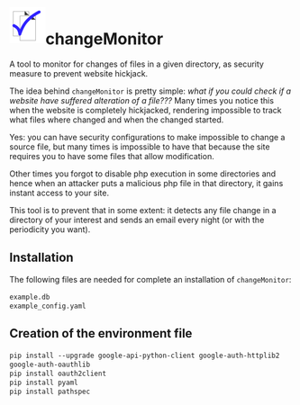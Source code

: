 <img align="left" src="img/icon-64.png">

# changeMonitor

A tool to monitor for changes of files in a given directory, 
as security measure to prevent website hickjack. 

The idea behind ```changeMonitor``` is pretty simple: *what if 
you could check if a website have suffered alteration of a 
file???* Many times you notice this when the website is 
completely hickjacked, rendering impossible to track what files
where changed and when the changed started. 

Yes: you can have security configurations to make impossible 
to change a source file, but many times is impossible to have 
that because the site requires you to have some files that 
allow modification. 

Other times you forgot to disable php execution in some 
directories and hence when an attacker puts a malicious php
file in that directory, it gains instant access to your 
site. 

This tool is to prevent that in some extent: it detects 
any file change in a directory of your interest and 
sends an email every night (or with the periodicity you
want). 

## Installation

The following files are needed for complete an installation of 
```changeMonitor```: 

    example.db
    example_config.yaml

## Creation of the environment file 


    pip install --upgrade google-api-python-client google-auth-httplib2 google-auth-oauthlib
    pip install oauth2client
    pip install pyaml
    pip install pathspec